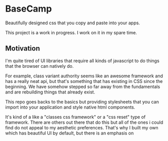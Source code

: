 # BaseCamp

Beautifully designed css that you copy and paste into your apps.

This project is a work in progress. I work on it in my spare time.

## Motivation

I'm quite tired of UI libraries that require all kinds of javascript to do things that the browser can natively do.

For example, class variant authority seems like an awesome framework and has a really neat api, but that's something
that has existing in CSS since the beginning. We have somehow stepped so far away from the fundamentals and are rebuilding
things that already exist.

This repo goes backs to the basics but providing stylesheets that you can import into your application and style native html components.

It's kind of a like a "classes css framework" or a "css reset" type of framework. There are others out there that do this but all of the ones i could find do not appeal to my aesthetic preferences. That's why I built my own which has beautiful UI by default, but there is an emphasis on 